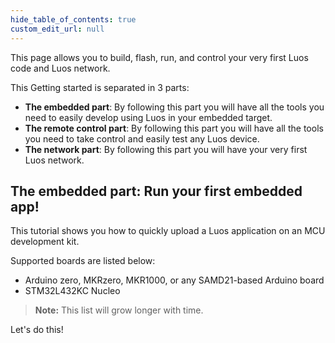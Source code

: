 ```yaml
---
hide_table_of_contents: true
custom_edit_url: null
---
```


This page allows you to build, flash, run, and control your very first Luos code and Luos network.

This Getting started is separated in 3 parts:
 - **The embedded part**: By following this part you will have all the tools you need to easily develop using Luos in your embedded target.
 - **The remote control part**: By following this part you will have all the tools you need to take control and easily test any Luos device.
 - **The network part**: By following this part you will have your very first Luos network.

## The embedded part: Run your first embedded app!

This tutorial shows you how to quickly upload a Luos application on an MCU development kit.

Supported boards are listed below:

- Arduino zero, MKRzero, MKR1000, or any SAMD21-based Arduino board
- STM32L432KC Nucleo

> **Note:** This list will grow longer with time.

Let's do this!
